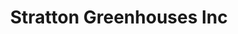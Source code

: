 ---
title: "Stratton Greenhouses Inc"
url: /bluffton/stratton-greenhouses-inc/
shop: garden centre
---